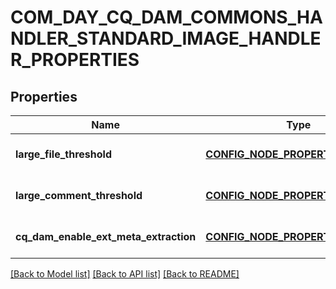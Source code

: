 # COM_DAY_CQ_DAM_COMMONS_HANDLER_STANDARD_IMAGE_HANDLER_PROPERTIES

## Properties
Name | Type | Description | Notes
------------ | ------------- | ------------- | -------------
**large_file_threshold** | [**CONFIG_NODE_PROPERTY_INTEGER**](configNodePropertyInteger.md) |  | [optional] [default to null]
**large_comment_threshold** | [**CONFIG_NODE_PROPERTY_INTEGER**](configNodePropertyInteger.md) |  | [optional] [default to null]
**cq_dam_enable_ext_meta_extraction** | [**CONFIG_NODE_PROPERTY_BOOLEAN**](configNodePropertyBoolean.md) |  | [optional] [default to null]

[[Back to Model list]](../README.md#documentation-for-models) [[Back to API list]](../README.md#documentation-for-api-endpoints) [[Back to README]](../README.md)


